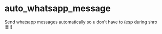 # auto_whatsapp_message
Send whatsapp messages automatically so u don't have to (esp during shro !!!!!)

